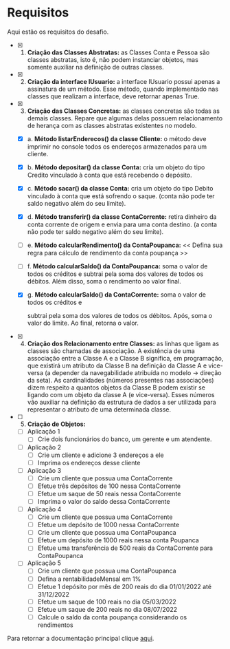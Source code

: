 # Requisitos

Aqui estão os requisitos do desafio.

- [x] 1. **Criação das Classes Abstratas:** as Classes Conta e Pessoa são classes abstratas, isto é,
     não podem instanciar objetos, mas somente auxiliar na definição de outras classes.
- [x] 2. **Criação da interface IUsuario:** a interface IUsuario possui apenas a assinatura de um
     método. Esse método, quando implementado nas classes que realizam a interface, deve
     retornar apenas True.
- [x] 3. **Criação das Classes Concretas:** as classes concretas são todas as demais classes. Repare
     que algumas delas possuem relacionamento de herança com as classes abstratas existentes
     no modelo.

  - [x] a. **Método listarEnderecos() da classe Cliente:** o método deve imprimir no console
        todos os endereços armazenados para um cliente.
  - [x] b. **Método depositar() da classe Conta:** cria um objeto do tipo Credito vinculado à
        conta que está recebendo o depósito.
  - [x] c. **Método sacar() da classe Conta:** cria um objeto do tipo Debito vinculado à conta
        que está sofrendo o saque. (conta não pode ter saldo negativo além do seu limite).
  - [x] d. **Método transferir() da classe ContaCorrente:** retira dinheiro da conta corrente de
        origem e envia para uma conta destino. (a conta não pode ter saldo negativo além
        do seu limite).
  - [ ] e. **Método calcularRendimento() da ContaPoupanca:** << Defina sua regra para
        cálculo de rendimento da conta poupança >>
  - [ ] f. **Método calcularSaldo() da ContaPoupanca:** soma o valor de todos os créditos e
        subtrai pela soma dos valores de todos os débitos. Além disso, soma o rendimento
        ao valor final.
  - [x] g. **Método calcularSaldo() da ContaCorrente:** soma o valor de todos os créditos e

    subtrai pela soma dos valores de todos os débitos. Após, soma o valor do limite. Ao
    final, retorna o valor.

- [x] 4. **Criação dos Relacionamento entre Classes:** as linhas que ligam as classes são chamadas
     de associação. A existência de uma associação entre a Classe A e a Classe B significa, em
     programação, que existirá um atributo da Classe B na definição da Classe A e vice-versa (a
     depender da navegabilidade atribuída no modelo → direção da seta). As cardinalidades
     (números presentes nas associações) dizem respeito a quantos objetos da Classe B podem
     existir se ligando com um objeto da classe A (e vice-versa). Esses números vão auxiliar na
     definição da estrutura de dados a ser utilizada para representar o atributo de uma determinada
     classe.
- [ ] 5. **Criação de Objetos:**
  - [ ] Aplicação 1
    - [ ] Crie dois funcionários do banco, um gerente e um atendente.
  - [ ] Aplicação 2
    - [ ] Crie um cliente e adicione 3 endereços a ele
    - [ ] Imprima os endereços desse cliente
  - [ ] Aplicação 3
    - [ ] Crie um cliente que possua uma ContaCorrente
    - [ ] Efetue três depósitos de 100 nessa ContaCorrente
    - [ ] Efetue um saque de 50 reais nessa ContaCorrente
    - [ ] Imprima o valor do saldo dessa ContaCorrente
  - [ ] Aplicação 4
    - [ ] Crie um cliente que possua uma ContaCorrente
    - [ ] Efetue um depósito de 1000 nessa ContaCorrente
    - [ ] Crie um cliente que possua uma ContaPoupanca
    - [ ] Efetue um depósito de 1000 reais nessa conta Poupanca
    - [ ] Efetue uma transferência de 500 reais da ContaCorrente para ContaPoupanca
  - [ ] Aplicação 5
    - [ ] Crie um cliente que possua uma ContaPoupanca
    - [ ] Defina a rentabilidadeMensal em 1%
    - [ ] Efetue 1 depósito por mês de 200 reais do dia 01/01/2022 até 31/12/2022
    - [ ] Efetue um saque de 100 reais no dia 05/03/2022
    - [ ] Efetue um saque de 200 reais no dia 08/07/2022
    - [ ] Calcule o saldo da conta poupança considerando os rendimentos

Para retornar a documentação principal clique [aqui](../README.md).

